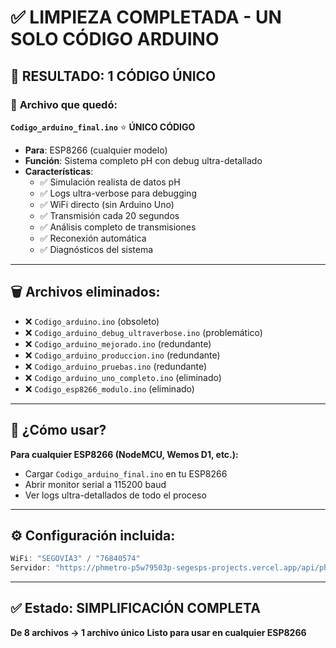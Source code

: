 # ✅ LIMPIEZA COMPLETADA - UN SOLO CÓDIGO ARDUINO

## 🎯 **RESULTADO: 1 CÓDIGO ÚNICO**

### 📁 **Archivo que quedó:**

**`Codigo_arduino_final.ino`** ⭐ **ÚNICO CÓDIGO**
- **Para**: ESP8266 (cualquier modelo)
- **Función**: Sistema completo pH con debug ultra-detallado
- **Características**:
  - ✅ Simulación realista de datos pH
  - ✅ Logs ultra-verbose para debugging
  - ✅ WiFi directo (sin Arduino Uno)
  - ✅ Transmisión cada 20 segundos
  - ✅ Análisis completo de transmisiones
  - ✅ Reconexión automática
  - ✅ Diagnósticos del sistema

---

## 🗑️ **Archivos eliminados:**
- ❌ `Codigo_arduino.ino` (obsoleto)
- ❌ `Codigo_arduino_debug_ultraverbose.ino` (problemático) 
- ❌ `Codigo_arduino_mejorado.ino` (redundante)
- ❌ `Codigo_arduino_produccion.ino` (redundante)
- ❌ `Codigo_arduino_pruebas.ino` (redundante)
- ❌ `Codigo_arduino_uno_completo.ino` (eliminado)
- ❌ `Codigo_esp8266_modulo.ino` (eliminado)

---

## 🎯 **¿Cómo usar?**

**Para cualquier ESP8266 (NodeMCU, Wemos D1, etc.):**
- Cargar `Codigo_arduino_final.ino` en tu ESP8266
- Abrir monitor serial a 115200 baud
- Ver logs ultra-detallados de todo el proceso

---

## ⚙️ **Configuración incluida:**
```cpp
WiFi: "SEGOVIA3" / "76840574"
Servidor: "https://phmetro-p5w79503p-segesps-projects.vercel.app/api/ph-data"
```

---

## ✅ **Estado:** SIMPLIFICACIÓN COMPLETA
**De 8 archivos → 1 archivo único**
**Listo para usar en cualquier ESP8266**
